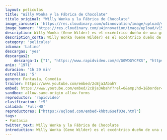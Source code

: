 ```yaml
---
layout: peliculas
title: "Willy Wonka y la Fábrica de Chocolate"
titulo_original: "Willy Wonka y la Fábrica de Chocolate"
image_carousel: 'https://res.cloudinary.com/u4innovation/image/upload/v1560455339/willy-poster-min_m0uiws.jpg'
image_banner: 'https://res.cloudinary.com/u4innovation/image/upload/v1560455339/willy-banner-min_efkfqd.jpg'
description: Willy Wonka (Gene Wilder) es el excéntrico dueño de una gran fábrica de caramelos. Un día decide ofrecer a cinco niños una entrada dorada que les permitirá recorrer la dulce fábrica. Uno de los ganadores es Charlie Bucket, un niño pobre de buen corazón que espera un futuro mejor para él, para su madre y sus cuatro abuelos. Los otros ganadores resultan ser cuatro insoportables niños.
description_corta: Willy Wonka (Gene Wilder) es el excéntrico dueño de una gran fábrica de caramelos. Un día decide ofrecer a cinco niños una entrada dorada que les permitirá recorrer la dulce fábrica. Uno de los ganadores es Charlie Bucket, un niño pobre de buen corazón que...
category: 'peliculas'
idioma: 'Latino'
descargas: 'yes'
descargas2:
    descarga-1: ["1", "https://www.rapidvideo.com/d/G0WDGYCFXS", "https://www.google.com/s2/favicons?domain=www.rapidvideo.com","RapidVideo","https://res.cloudinary.com/imbriitneysam/image/upload/v1541473684/mexico.png", "Latino", "Full HD"]
anio: '1971'
duracion: '1h 29 min'
estrellas: '5'
genero: Fantasía, Comedia
trailer: https://www.youtube.com/embed/2cBja3AbahY
embed: https://www.youtube.com/embed/2cBja3AbahY?rel=0&amp;hd=1&border=0&wmode=opaque&enablejsapi=1&modestbranding=1&controls=1&showinfo=1
sandbox: allow-same-origin allow-forms
reproductor: 'rapidvideo'
clasificacion: '+5'
calidad: 'Full-HD'
reproductores: ["https://uqload.com/embed-khbtu6sef03e.html"]
tags:
- Fantasia
twitter_text: Willy Wonka y la Fábrica de Chocolate
introduction: Willy Wonka (Gene Wilder) es el excéntrico dueño de una gran fábrica de caramelos. Un día decide ofrecer a cinco niños una entrada dorada que les permitirá recorrer la dulce fábrica. Uno de los ganadores es Charlie Bucket, un niño pobre de buen corazón que..
---
```












